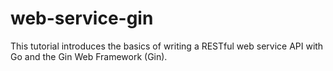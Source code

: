 # web-service-gin
This tutorial introduces the basics of writing a RESTful web service API with Go and the Gin Web Framework (Gin).

